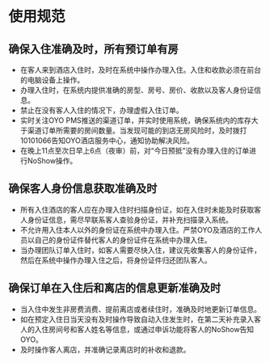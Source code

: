 # 使用规范

## 确保入住准确及时，所有预订单有房

* 在客人来到酒店入住时，及时在系统中操作办理入住。入住和收款必须在前台的电脑设备上操作。 
* 办理入住时，在系统内提供准确的房型、房号、房价、收款以及客人身份证信息。 
* 禁止在没有客人入住的情况下，办理虚假入住订单。 
* 实时关注OYO PMS推送的渠道订单，并实时使用系统，确保系统内的库存大于渠道订单所需要的房间数量。当发现可能的到店无房风险时，及时拨打10101066告知OYO酒店服务中心，通知协助解决风险。 
* 在晚上11点至次日早上6点（夜审）前，对“今日预抵”没有办理入住的订单进行NoShow操作。

## 确保客人身份信息获取准确及时

* 所有入住酒店的客人应在办理入住时扫描身份证，如在入住时未能及时获取客人身份证信息，需尽早联系客人查验身份证，并补充扫描录入系统。
* 不允许用入住本人以外的身份证在系统中办理入住。严禁OYO及酒店的工作人员以自己的身份证件替代客人的身份证件在系统中办理入住。
* 当办理团队订单入住时，如客人需要尽快入住，建议先收集客人的身份证件，然后在系统中操作办理入住之后，将身份证件归还团队客人。

## 确保订单在入住后和离店的信息更新准确及时

* 当入住中发生非房费消费、提前离店或者续住时，准确及时地更新订单信息。
* 如在预定入住日当天没有及时操作导致自动入住发生时，在第二天补充录入客人的入住房间号和客人姓名等信息，或通过申诉功能将客人的NoShow告知OYO。
* 及时操作客人离店，并准确记录离店时的补收和退款。

